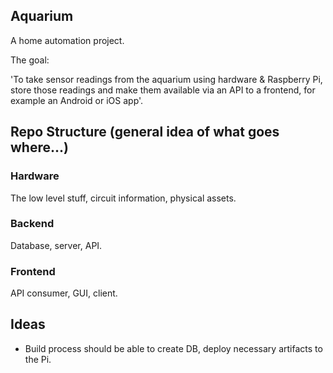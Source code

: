 ## Aquarium
A home automation project. 

The goal:

'To take sensor readings from the aquarium using hardware & Raspberry Pi, store
those readings and make them available via an API to a frontend, for example an
Android or iOS app'.

## Repo Structure (general idea of what goes where...)

### Hardware
The low level stuff, circuit information, physical assets.

### Backend
Database, server, API.

### Frontend
API consumer, GUI, client.

## Ideas

- Build process should be able to create DB, deploy necessary artifacts to the 
Pi.